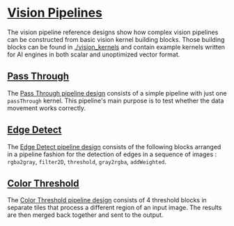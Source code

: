 <!---//===- README.md --------------------------*- Markdown -*-===//
//
// This file is licensed under the Apache License v2.0 with LLVM Exceptions.
// See https://llvm.org/LICENSE.txt for license information.
// SPDX-License-Identifier: Apache-2.0 WITH LLVM-exception
//
// Copyright (C) 2022, Advanced Micro Devices, Inc.
// 
//===----------------------------------------------------------------------===//-->

# <ins>Vision Pipelines</ins>

The vision pipeline reference designs show how complex vision pipelines can be constructed from basic vision kernel building blocks. Those building blocks can be found in [./vision_kernels](./vision_kernels) and contain example kernels written for AI engines in both scalar and unoptimized vector format. 

## <ins>[Pass Through](./passthrough/)</ins>

The [Pass Through pipeline design](./passthrough/) consists of a simple pipeline with just one `passThrough` kernel. This pipeline's main purpose is to test whether the data movement works correctly.

## <ins>[Edge Detect](./edge_detect/)</ins>

The [Edge Detect pipeline design](./edge_detect/) consists of the following blocks arranged in a pipeline fashion for the detection of edges in a sequence of images : `rgba2gray`, `filter2D`, `threshold`, `gray2rgba`, `addWeighted`.

## <ins>[Color Threshold](./color_threshold/)</ins>

The [Color Threshold pipeline design](./color_threshold/) consists of 4 threshold blocks in separate tiles that process a different region of an input image. The results are then merged back together and sent to the output.